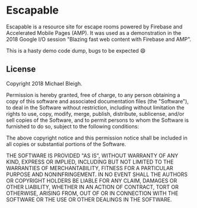# Escapable

Escapable is a resource site for escape rooms powered by Firebase and Accelerated Mobile Pages (AMP). It was used as a demonstration in the 2018 Google I/O session "Blazing fast web content with Firebase and AMP".

This is a hasty demo code dump, bugs to be expected 😄

## License

Copyright 2018 Michael Bleigh.

Permission is hereby granted, free of charge, to any person obtaining a copy of this software and associated documentation files (the "Software"), to deal in the Software without restriction, including without limitation the rights to use, copy, modify, merge, publish, distribute, sublicense, and/or sell copies of the Software, and to permit persons to whom the Software is furnished to do so, subject to the following conditions:

The above copyright notice and this permission notice shall be included in all copies or substantial portions of the Software.

THE SOFTWARE IS PROVIDED "AS IS", WITHOUT WARRANTY OF ANY KIND, EXPRESS OR IMPLIED, INCLUDING BUT NOT LIMITED TO THE WARRANTIES OF MERCHANTABILITY, FITNESS FOR A PARTICULAR PURPOSE AND NONINFRINGEMENT. IN NO EVENT SHALL THE AUTHORS OR COPYRIGHT HOLDERS BE LIABLE FOR ANY CLAIM, DAMAGES OR OTHER LIABILITY, WHETHER IN AN ACTION OF CONTRACT, TORT OR OTHERWISE, ARISING FROM, OUT OF OR IN CONNECTION WITH THE SOFTWARE OR THE USE OR OTHER DEALINGS IN THE SOFTWARE.
